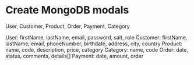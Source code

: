 # Create MongoDB modals
User, Customer, Product, Order, Payment, Category

User: firstName, lastName, email, password, salt, role
Customer: firstName, lastName, email, phoneNumber, birthdate, address, city, country
Product: name, code, description, price, category
Category: name, code
Order: date, status, comments, details[]
Payment: date, amount, order